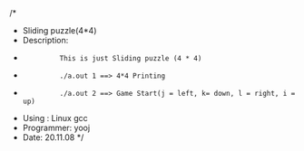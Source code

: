   
/*
 * Sliding puzzle(4*4)
 * Description:
 *				This is just Sliding puzzle (4 * 4)
 *				./a.out 1 ==> 4*4 Printing
 *				./a.out 2 ==> Game Start(j = left, k= down, l = right, i = up)
 * Using : Linux gcc
 * Programmer: yooj
 * Date: 20.11.08
 */
